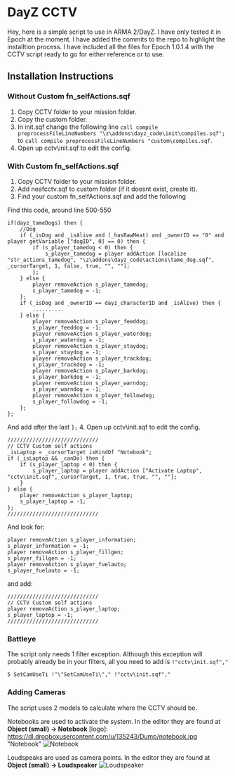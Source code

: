 DayZ CCTV
=========

Hey, here is a simple script to use in ARMA 2/DayZ. I have only tested it in Epoch at the moment.
I have added the commits to the repo to highlight the installtion process.
I have included all the files for Epoch 1.0.1.4 with the CCTV script ready to go for either reference or to use.

## Installation Instructions

### Without Custom fn_selfActions.sqf
1. Copy CCTV folder to your mission folder.
2. Copy the custom folder.
3. In init.sqf change the following line `call compile preprocessFileLineNumbers "\z\addons\dayz_code\init\compiles.sqf";` to `call compile preprocessFileLineNumbers "custom\compiles.sqf`.
4. Open up cctv\init.sqf to edit the config.

### With Custom fn_selfActions.sqf
1. Copy CCTV folder to your mission folder.
2. Add neafcctv.sqf to custom folder (if it doesnt exist, create it).
3. Find your custom fn_selfActions.sqf and add the following

Find this code, around line 500-550
```
if(dayz_tameDogs) then {
	//Dog
	if (_isDog and _isAlive and (_hasRawMeat) and _ownerID == "0" and player getVariable ["dogID", 0] == 0) then {
		if (s_player_tamedog < 0) then {
			s_player_tamedog = player addAction [localize "str_actions_tamedog", "\z\addons\dayz_code\actions\tame_dog.sqf", _cursorTarget, 1, false, true, "", ""];
		};
	} else {
		player removeAction s_player_tamedog;
		s_player_tamedog = -1;
	};
	if (_isDog and _ownerID == dayz_characterID and _isAlive) then {
		..........
	} else {
		player removeAction s_player_feeddog;
		s_player_feeddog = -1;
		player removeAction s_player_waterdog;
		s_player_waterdog = -1;
		player removeAction s_player_staydog;
		s_player_staydog = -1;
		player removeAction s_player_trackdog;
		s_player_trackdog = -1;
		player removeAction s_player_barkdog;
		s_player_barkdog = -1;
		player removeAction s_player_warndog;
		s_player_warndog = -1;
		player removeAction s_player_followdog;
		s_player_followdog = -1;
	};
};
```
And add after the last `};`
4. Open up cctv\init.sqf to edit the config.

```
/////////////////////////////
// CCTV Custom self actions
_isLaptop = _cursorTarget isKindOf "Notebook";
if (_isLaptop && _canDo) then {
	if (s_player_laptop < 0) then {
		s_player_laptop = player addAction ["Activate Laptop", "cctv\init.sqf",_cursorTarget, 1, true, true, "", ""];
	}
} else {
	player removeAction s_player_laptop;
	s_player_laptop = -1;
};
/////////////////////////////
```

And look for:

```
player removeAction s_player_information;
s_player_information = -1;
player removeAction s_player_fillgen;
s_player_fillgen = -1;
player removeAction s_player_fuelauto;
s_player_fuelauto = -1;
```

and add:

```
/////////////////////////////
// CCTV Custom self actions
player removeAction s_player_laptop;
s_player_laptop = -1;
/////////////////////////////
```


### Battleye
The script only needs 1 filter exception. Although this exception will probably already be in your filters, all you need to add is `!"cctv\init.sqf","`
```
5 SetCamUseTi !"\"SetCamUseTi\"," !"cctv\init.sqf","
```

### Adding Cameras

The script uses 2 models to calculate where the CCTV should be.

Notebooks are used to activate the system. In the editor they are found at __Object (small) -> Notebook__
[logo]: https://dl.dropboxusercontent.com/u/135243/Dump/notebook.jpg "Notebook"
![Notebook](https://dl.dropboxusercontent.com/u/135243/Dump/notebook.jpg)

Loudspeaks are used as camera points. In the editor they are found at __Object (small) -> Loudspeaker__
![Loudspeaker](https://dl.dropboxusercontent.com/u/135243/Dump/loudspeaker.jpg)